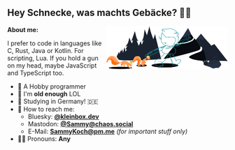 ## Hey Schnecke, was machts Gebäcke? 👩‍🔧

<img width="55%" align="right" alt="Nice forked Github picture" src="https://raw.githubusercontent.com/1Turtle/1Turtle/main/forked-git-header.svg" />
<b>About me:</b>
  
I prefer to code in languages like C, Rust, Java or Kotlin. For scripting, Lua.
If you hold a gun on my head, maybe JavaScript and TypeScript too.

- 💾 A Hobby programmer
- 🍺 I'm <b>old enough</b> LOL
- 🌱 Studying in Germany! 🇩🇪
- 🔭 How to reach me:
  - Bluesky: [<b>@kleinbox.dev</b>](https://bsky.app/profile/kleinbox.dev)
  - Mastodon: [<b>@Sammy@chaos.social</b>](https://chaos.social/@sammy)
  - E-Mail: <a href="mailto:SammyKoch@pm.me"><b>SammyKoch@pm.me</b></a> _(for important stuff only)_
- 🏳️‍🌈 Pronouns: <b>Any</b>
  
##
